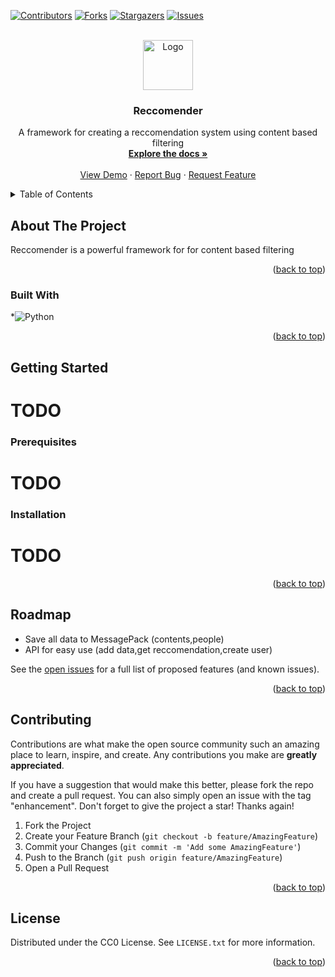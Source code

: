 
<a name="readme-top"></a>




<!-- PROJECT SHIELDS -->
<!--
*** I'm using markdown "reference style" links for readability.
*** Reference links are enclosed in brackets [ ] instead of parentheses ( ).
*** See the bottom of this document for the declaration of the reference variables
*** for contributors-url, forks-url, etc. This is an optional, concise syntax you may use.
*** https://www.markdownguide.org/basic-syntax/#reference-style-links
-->

[![Contributors][contributors-shield]][contributors-url]
[![Forks][forks-shield]][forks-url]
[![Stargazers][stars-shield]][stars-url]
[![Issues][issues-shield]][issues-url]






<!-- temporary PROJECT LOGO -->
<br />
<div align="center">
  <a href="https://github.com/dgsqf/Reccomender">
    <img src="https://raw.githubusercontent.com/enjeck/libre-logos/main/src/images/logos/19-box-stack.png" alt="Logo" width="80" height="80">
  </a>

<h3 align="center">Reccomender</h3>

  <p align="center">
    A framework for creating a reccomendation system using content based filtering
    <br />
    <a href="https://github.com/dgsqf/Reccomender"><strong>Explore the docs »</strong></a>
    <br />
    <br />
    <a href="https://github.com/dgsqf/Reccomender">View Demo</a>
    ·
    <a href="https://github.com/dgsqf/Reccomender/issues">Report Bug</a>
    ·
    <a href="https://github.com/dgsqf/Reccomender/issues">Request Feature</a>
  </p>
</div>



<!-- TABLE OF CONTENTS -->
<details>
  <summary>Table of Contents</summary>
  <ol>
    <li>
      <a href="#about-the-project">About The Project</a>
      <ul>
        <li><a href="#built-with">Built With</a></li>
      </ul>
    </li>
    <li>
      <a href="#getting-started">Getting Started</a>
      <ul>
        <li><a href="#prerequisites">Prerequisites</a></li>
        <li><a href="#installation">Installation</a></li>
      </ul>
    </li>
    <li><a href="#usage">Usage</a></li>
    <li><a href="#roadmap">Roadmap</a></li>
    <li><a href="#contributing">Contributing</a></li>
    <li><a href="#license">License</a></li>

    <li><a href="#acknowledgments">Acknowledgments</a></li>
  </ol>
</details>



<!-- ABOUT THE PROJECT -->
## About The Project

Reccomender is a powerful framework for for content based filtering

<p align="right">(<a href="#readme-top">back to top</a>)</p>



### Built With

*![Python](https://img.shields.io/badge/python-3670A0?style=for-the-badge&logo=python&logoColor=ffdd54)

<p align="right">(<a href="#readme-top">back to top</a>)</p>



<!-- GETTING STARTED -->
## Getting Started
# TODO

### Prerequisites
# TODO

### Installation

# TODO


<p align="right">(<a href="#readme-top">back to top</a>)</p>






<!-- ROADMAP -->
## Roadmap

- Save all data to MessagePack (contents,people)
- API for easy use (add data,get reccomendation,create user)


See the [open issues](https://github.com/dgsqf/Reccomender/issues) for a full list of proposed features (and known issues).

<p align="right">(<a href="#readme-top">back to top</a>)</p>



<!-- CONTRIBUTING -->
## Contributing

Contributions are what make the open source community such an amazing place to learn, inspire, and create. Any contributions you make are **greatly appreciated**.

If you have a suggestion that would make this better, please fork the repo and create a pull request. You can also simply open an issue with the tag "enhancement".
Don't forget to give the project a star! Thanks again!

1. Fork the Project
2. Create your Feature Branch (`git checkout -b feature/AmazingFeature`)
3. Commit your Changes (`git commit -m 'Add some AmazingFeature'`)
4. Push to the Branch (`git push origin feature/AmazingFeature`)
5. Open a Pull Request

<p align="right">(<a href="#readme-top">back to top</a>)</p>



<!-- LICENSE -->
## License

Distributed under the CC0 License. See `LICENSE.txt` for more information.

<p align="right">(<a href="#readme-top">back to top</a>)</p>







<!-- MARKDOWN LINKS & IMAGES -->
<!-- https://www.markdownguide.org/basic-syntax/#reference-style-links -->
[contributors-shield]: https://img.shields.io/github/contributors/dgsqf/Reccomender.svg?style=for-the-badge
[contributors-url]: https://github.com/dgsqf/Reccomender/graphs/contributors
[forks-shield]: https://img.shields.io/github/forks/dgsqf/Reccomender.svg?style=for-the-badge
[forks-url]: https://github.com/dgsqf/Reccomender/network/members
[stars-shield]: https://img.shields.io/github/stars/dgsqf/Reccomender.svg?style=for-the-badge
[stars-url]: https://github.com/dgsqf/Reccomender/stargazers
[issues-shield]: https://img.shields.io/github/issues/dgsqf/Reccomender.svg?style=for-the-badge
[issues-url]: https://github.com/dgsqf/Reccomender/issues


[product-screenshot]: images/screenshot.png
